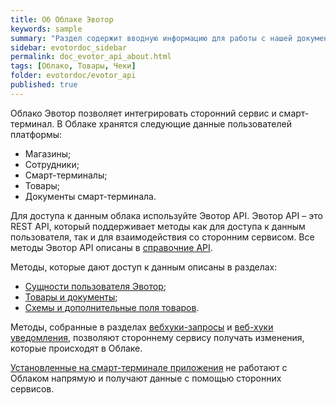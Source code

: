 ```yaml
---
title: Об Облаке Эвотор
keywords: sample
summary: "Раздел содержит вводную информацию для работы с нашей документацией."
sidebar: evotordoc_sidebar
permalink: doc_evotor_api_about.html
tags: [Облако, Товары, Чеки]
folder: evotordoc/evotor_api
published: true
---
```


Облако Эвотор позволяет интегрировать сторонний сервис и смарт-терминал. В Облаке хранятся следующие данные пользователей платформы:

* Магазины;
* Сотрудники;
* Смарт-терминалы;
* Товары;
* Документы смарт-терминала.

Для доступа к данным облака используйте Эвотор API. Эвотор API – это REST API, который поддерживает методы как для доступа к данным пользователя, так и для взаимодействия со сторонним сервисом. Все методы Эвотор API описаны в [справочние API](https://api.evotor.ru/docs).

Методы, которые дают доступ к данным описаны в разделах:

* [Сущности пользователя Эвотор](https://api.evotor.ru/docs/#tag/Sushnosti-polzovatelya-Evotor);
* [Товары и документы](https://api.evotor.ru/docs/#tag/Tovary-i-dokumenty);
* [Схемы и дополнительные поля товаров](https://api.evotor.ru/docs/#tag/Shemy-i-dopolnitelnye-polya-tovarov).

Методы, собранные в разделах [вебхуки-запросы](https://api.evotor.ru/docs/#tag/Vebhuki-zaprosy) и [веб-хуки уведомления](https://api.evotor.ru/docs/#tag/Vebhuki-uvedomleniya), позволяют стороннему сервису получать изменения, которые происходят в Облаке.

[Установленные на смарт-терминале приложения](./doc_smart_terminal_applications.html) не работают с Облаком напрямую и получают данные с помощью сторонних сервисов.

